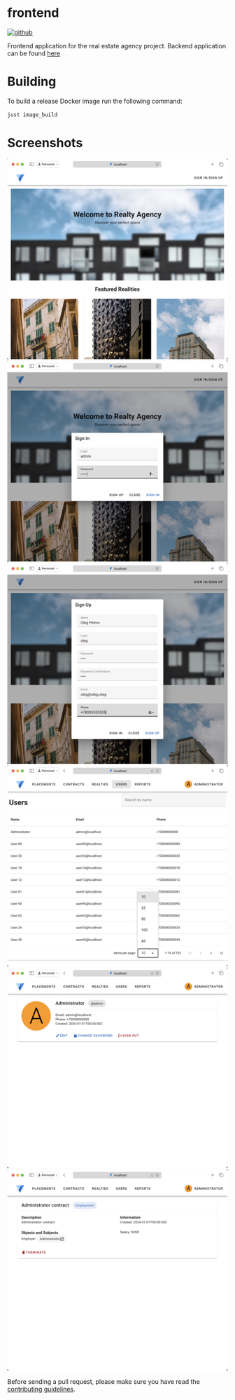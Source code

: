 # frontend

[<img alt="github" src="https://img.shields.io/badge/github-BashSdo/real--estate--agency--frontend-8da0cb?style=for-the-badge&labelColor=555555&logo=github" height="20">](https://github.com/BashSdo/real-estate-agency-frontend)

Frontend application for the real estate agency project. Backend application can be found [here](https://github.com/BashSdo/real-estate-agency-backend)

# Building

To build a release Docker image run the following command:

```sh
just image_build
```

# Screenshots

![Landing](screenshots/landing.png)
![Login](screenshots/login.png)
![Register](screenshots/register.png)
![List](screenshots/list.png)
![User](screenshots/user.png)
![Contract](screenshots/contract.png)

Before sending a pull request, please make sure you have read the [contributing guidelines](CONTRIBUTING.md).
